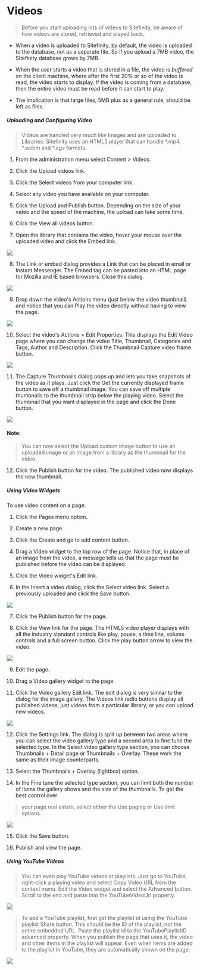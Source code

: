 Videos
======

> Before you start uploading lots of videos to Sitefinity, be aware of
> how videos are stored, retrieved and played back.

-   When a video is uploaded to Sitefinity, by default, the video is
    uploaded to the database, not as a separate file. So if you upload a
    7MB video, the Sitefinity database grows by 7MB.

-   When the user starts a video that is stored in a file, the video is
    *buffered* on the client machine, where after the first 20% or so of
    the video is read, the video starts to display. If the video is
    coming from a database, then the entire video must be read before it
    can start to play.

-   The implication is that large files, 5MB plus as a general rule,
    should be left as files.

##### Uploading and Configuring Video

> Videos are handled very much like Images and are uploaded to
> Libraries. Sitefinity uses an HTML5 player that can handle \*.mp4,
> \*.webm and \*.ogv formats.

1.  From the administration menu select Content \> Videos.

2.  Click the Upload videos link.

3.  Click the Select videos from your computer link.

4.  Select any video you have available on your computer.

5.  Click the Upload and Publish button. Depending on the size of your
    video and the speed of the machine, the upload can take some time.

6.  Click the View all videos button.

7.  Open the library that contains the video, hover your mouse over the
    uploaded video and click the Embed link.

![](../media/image197.jpeg)

8.  The Link or embed dialog provides a Link that can be placed in email
    or Instant Messenger. The Embed tag can be pasted into an HTML page
    for Mozilla and IE based browsers. Close this dialog.

![](../media/image199.png)

9.  Drop down the video\'s Actions menu (just below the video thumbnail)
    and notice that you can Play the video directly without having to
    view the page.

![](../media/image201.png)

10. Select the video\'s Actions \> Edit Properties. This displays the
    Edit Video page where you can change the video Title, Thumbnail,
    Categories and Tags, Author and Description. Click the Thumbnail
    Capture video frame button.

![](../media/image203.jpeg)

11. The Capture Thumbnails dialog pops up and lets you take snapshots of
    the video as it plays. Just click the Get the currently displayed
    frame button to save off a thumbnail image. You can save off
    multiple thumbnails to the thumbnail strip below the playing video.
    Select the thumbnail that you want displayed in the page and click
    the Done button.

![](../media/image205.jpeg)

#### Note: 
> You can now select the Upload custom image button to use an
> uploaded image or an image from a library as the thumbnail for the
> video.

12. Click the Publish button for the video. The published video now
    displays the new thumbnail.

##### Using Video Widgets

To use video content on a page:

1.  Click the Pages menu option.

2.  Create a new page.

3.  Click the Create and go to add content button.

4.  Drag a Video widget to the top row of the page. Notice that, in
    place of an image from the video, a message tells us that the page
    must be published before the video can be displayed.

5.  Click the Video widget\'s Edit link.

6.  In the Insert a video dialog, click the Select video link. Select a
    previously uploaded and click the Save button.

![](../media/image207.png)

7.  Click the Publish button for the page.

8.  Click the View link for the page. The HTML5 video player displays
    with all the industry standard controls like play, pause, a time
    line, volume controls and a full screen button. Click the play
    button arrow to view the video.

![](../media/image208.jpeg)

9.  Edit the page.

10. Drag a Video gallery widget to the page.

11. Click the Video gallery Edit link. The edit dialog is very similar
    to the dialog for the image gallery. The Videos link radio buttons
    display all published videos, just videos from a particular library,
    or you can upload new videos.

![](../media/image209.png)

12. Click the Settings link. The dialog is split up between two areas
    where you can select the video gallery type and a second area to
    fine tune the selected type. In the Select video gallery type
    section, you can choose Thumbnails + Detail page or Thumbnails +
    Overlay. These work the same as their image counterparts.

13. Select the Thumbnails + Overlay (lightbox) option.

14. In the Fine tune the selected type section, you can limit both the
    number of items the gallery shows and the size of the thumbnails. To
    get the best control over

> your page real estate, select either the Use paging or Use limit
> options.

![](../media/image210.png)

15. Click the Save button.

16. Publish and view the page.

##### Using YouTube Videos

> You can even play YouTube videos or playlists. Just go to YouTube,
> right-click a playing video and select Copy Video URL from the context
> menu. Edit the Video widget and select the Advanced button. Scroll to
> the end and paste into the YouTubeVideoUrl property.

![](../media/image211.png)

> To add a YouTube playlist, first get the playlist id using the YouTube
> playlist Share button. This should be the ID of the playlist, not the
> entire embedded URL. Paste the playlist id to the YouTubePlaylistID
> advanced property. When you publish the page that uses it, the video
> and other items in the playlist will appear. Even when items are added
> to the playlist in YouTube, they are automatically shown on the page.

![](../media/image213.jpeg)
